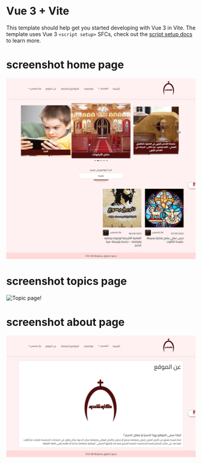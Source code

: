# Vue 3 + Vite

This template should help get you started developing with Vue 3 in Vite. The template uses Vue 3 `<script setup>` SFCs, check out the [script setup docs](https://v3.vuejs.org/api/sfc-script-setup.html#sfc-script-setup) to learn more.

# screenshot home page

![Home page!](/src/assets/images/1.png "Home page")

# screenshot topics page

![Topic page!](/src/assets/images/2.jpg "Topic page")

# screenshot about page
![About page!](/src/assets/images/3.png "About page")